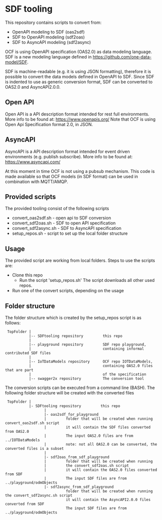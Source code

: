# SDF tooling

This repository contains scripts to convert from:

- OpenAPI modeling to SDF (oas2sdf)
- SDF to OpenAPI modeling (sdf2oas)
- SDF to AsyncAPI modeling (sdf2async)

OCF is using OpenAPI specification (OAS2.0) as data modeling language.
SDF is a new modeling language defined in https://github.com/one-data-model/SDF.

SDF is machine-readable (e.g. it is using JSON formatting),
therefore it is possible to convert the data models defined in OpenAPI to SDF. Since SDF is indented to use as generic conversion format, SDF can be converted to OAS2.0 and AsyncAPI2.0.0.

## Open API

Open API is a API description format intended for rest full environments.
More info to be found at:
https://www.openapis.org/
Note that OCF is using Open Api Specification format 2.0, in JSON.

## AsyncAPI

AsyncAPI is a API description format intended for event driven environments (e.g. publish subscribe).
More info to be found at:
https://www.asyncapi.com/

At this moment in time OCF is not using a pubsub mechanism. This code is made available so that OCF models (in SDF format) can be used in combination with MQTT/AMQP.

## Provided scripts

The provided tooling consist of the following scripts

- convert_oas2sdf.sh - open api to SDF conversion
- convert_sdf2oas.sh - SDF to open API specification
- convert_sdf2async.sh - SDF to AsyncAPI specification
- setup_repos.sh - script to set up the local folder structure

## Usage

The provided script are working from local folders.
Steps to use the scripts are:

- Clone this repo
  - Run the script 'setup_repos.sh'
      The script downloads all other used repos.
- Run one of the convert scripts, depending on the usage

## Folder structure

The folder structure which is created by the setup_repos script is as follows:

     TopFolder |
               |-- SDFtooling repository         this repo
               |
               |-- playground repository         SDF repo playground, 
               |                                 containing informal contributed SDF files 
               |
               |-- IoTDataModels repository      OCF repo IOTDataModels, 
               |                                 containing OAS2.0 files that are part 
               |                                 of the specification
               |-- swagger2x repository          The conversion tool

The conversion scripts can be executed from a command line (BASH).
The following folder structure will be created with the converted files

     TopFolder |
               |- SDFtooling repository         this repo
                      |
                      |- oas2sdf_for_playground
                      |         folder that will be created when running convert_oas2sdf.sh script
                      |         it will contain the SDF files converted from OAS2.0 
                      |         The input OAS2.0 files are from ../IOTDataModels
                      |         note: not all OAS2.0 can be converted, the converted files is a subset
                      |
                      |- sdf2oas_from_sdf_playground
                      |         folder that will be created when running 
                      |         the convert_sdf2oas.sh script
                      |         it will contain the OAS2.0 files converted from SDF 
                      |         The input SDF files are from ../playground/odmObjects
                      |- sdf2async_from_sdf_playground
                                folder that will be created when running the convert_sdf2async.sh script
                                it will contain the AsyncAPI2.0.0 files converted from SDF 
                                The input SDF files are from ../playground/odmObjects
                               